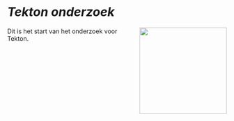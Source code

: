 # *Tekton onderzoek*

<img src="https://tekton.dev/images/tekton-horizontal-color.png" width="200>" align="right">

Dit is het start van het onderzoek voor Tekton.
